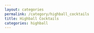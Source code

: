 ```yaml
---
layout: categories
permalink: /category/highball_cocktails
title: Highball Cocktails
categories: highball
---
```

